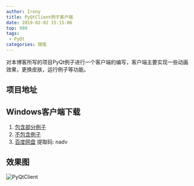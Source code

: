 ```yaml
---
author: Irony
title: PyQtClient例子客户端
date: 2019-02-02 15:15:06
top: 999
tags: 
 - PyQt
categories: 随笔
---
```


对本博客所写的项目PyQt例子进行一个客户端的编写，客户端主要实现一些动画效果，更换皮肤，运行例子等功能。
<!-- more -->

## 项目地址

<div class="github-widget" data-repo="PyQt5/PyQtClient"></div>

## Windows客户端下载

1. [包含部分例子](https://github.com/PyQt5/PyQtClient/releases/download/1.0.1/PyQtClient-x86-win32-exe.7z)
2. [不包含例子](https://github.com/PyQt5/PyQtClient/releases/download/1.0.1/PyQtClient-x86-win32-exe.7z)
3. [百度网盘](https://pan.baidu.com/s/14j9tMqGlAy_8y3067xh-vw) 提取码: nadv

## 效果图

![PyQtClient](https://github.com/PyQt5/PyQtClient/raw/master/ScreenShot/PyQtClient.gif)

